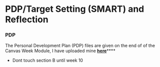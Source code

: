 # PDP/Target Setting \(SMART\) and Reflection

### PDP

The Personal Development Plan \(PDP\) files are given on the end of of the Canvas Week Module, I have uploaded mine [**here**](https://github.com/AdnanTech/UniversityOfSussex/tree/master/CommunicationLearningSkills/PDP)\*\*\*\*

* Dont touch section B until week 10

